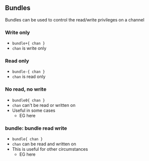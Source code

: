 ## Bundles
Bundles can be used to control the read/write privileges on a channel

### Write only
- `bundle+{ chan }`
- `chan` is write only

### Read only
- `bundle-{ chan }`
- `chan` is read only

### No read, no write
- `bundle0{ chan }`
- `chan` can't be read or written on
- Useful in some cases
  - EG here

### bundle: bundle read write
- `bundle{ chan }`
- `chan` can be read and written on
- This is useful for other circumstances
  - EG here

